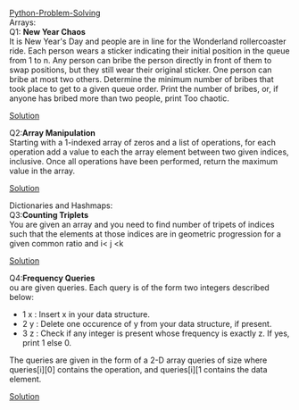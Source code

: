 [Python-Problem-Solving](https://www.hackerrank.com/interview/interview-preparation-kit)<br>
Arrays:
<br>
Q1: <b>New Year Chaos</b>
<br>
It is New Year's Day and people are in line for the Wonderland rollercoaster ride. Each person wears a sticker indicating their initial position in the queue from 1 to n. Any person can bribe the person directly in front of them to swap positions, but they still wear their original sticker. One person can bribe at most two others.
Determine the minimum number of bribes that took place to get to a given queue order. Print the number of bribes, or, if anyone has bribed more than two people, print Too chaotic.

[Solution](https://github.com/AswathSundaram/Python-Problem-Solving/blob/bd945d710b60b836aeda3b4aebb2b547f5b3a40c/Q1.py)

Q2:<b>Array Manipulation</b>
<br>
Starting with a 1-indexed array of zeros and a list of operations, for each operation add a value to each the array element between two given indices, inclusive. Once all operations have been performed, return the maximum value in the array.

[Solution](https://github.com/AswathSundaram/Python-Problem-Solving/blob/main/Q2.py)

Dictionaries and Hashmaps:
<br>
Q3:<b>Counting Triplets</b>
<br>
You are given an array and you need to find number of tripets of indices  such that the elements at those indices are in geometric progression for a given common ratio  and i< j <k

[Solution](https://github.com/AswathSundaram/Python-Problem-Solving/blob/main/Q3.py)

Q4:<b>Frequency Queries</b>
<br>
ou are given  queries. Each query is of the form two integers described below:
- 1 x : Insert x in your data structure.
- 2 y  : Delete one occurence of y from your data structure, if present.
- 3 z : Check if any integer is present whose frequency is exactly z. If yes, print 1 else 0.

The queries are given in the form of a 2-D array queries of size  where queries[i][0] contains the operation, and queries[i][1 contains the data element.

[Solution](https://github.com/AswathSundaram/Python-Problem-Solving/blob/main/Q4.py)
